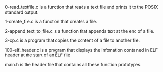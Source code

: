 0-read_textfile.c is a function that reads a text file and prints it to the POSIX standard output.

1-create_file.c is a function that creates a file.

2-append_text_to_file.c is a function that appends text at the end of a file.

3-cp.c is a program that copies the content of a file to another file.

100-elf_header.c is a program that displays the infomation contained in ELF header at the start of an ELF file

main.h is the header file that contains all these function prototypes.

